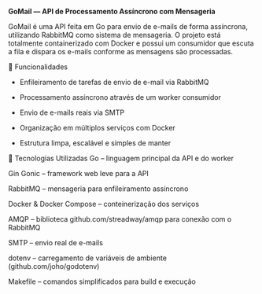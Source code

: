 **GoMail — API de Processamento Assíncrono com Mensageria**

GoMail é uma API feita em Go para envio de e-mails de forma assíncrona, utilizando RabbitMQ como sistema de mensageria. O projeto está totalmente containerizado com Docker e possui um consumidor que escuta a fila e dispara os e-mails conforme as mensagens são processadas.

🚀 Funcionalidades
- Enfileiramento de tarefas de envio de e-mail via RabbitMQ

- Processamento assíncrono através de um worker consumidor

- Envio de e-mails reais via SMTP

- Organização em múltiplos serviços com Docker

- Estrutura limpa, escalável e simples de manter

🧰 Tecnologias Utilizadas
Go  – linguagem principal da API e do worker

Gin Gonic – framework web leve para a API

RabbitMQ – mensageria para enfileiramento assíncrono

Docker & Docker Compose – conteinerização dos serviços

AMQP – biblioteca github.com/streadway/amqp para conexão com o RabbitMQ

SMTP – envio real de e-mails

dotenv – carregamento de variáveis de ambiente (github.com/joho/godotenv)

Makefile – comandos simplificados para build e execução

